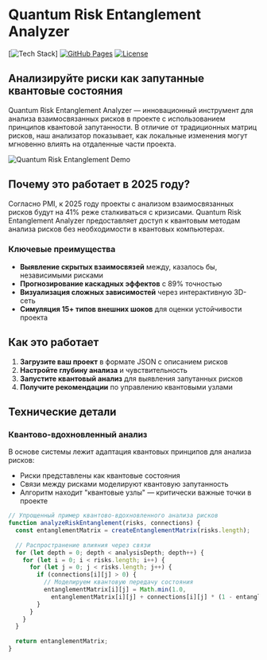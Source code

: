 # Quantum Risk Entanglement Analyzer

[![Tech Stack](https://img.shields.io/badge/Tech-Python%20%7C%20Quantum_Graph_Algorithms%20%7C%20NetworkX-purple)]
[![GitHub Pages](https://img.shields.io/badge/GitHub_Pages-Deployed-brightgreen)](https://yourusername.github.io/quantum-risk-entanglement)
[![License](https://img.shields.io/badge/License-MIT-blue.svg)](LICENSE)

## Анализируйте риски как запутанные квантовые состояния

Quantum Risk Entanglement Analyzer — инновационный инструмент для анализа взаимосвязанных рисков в проекте с использованием принципов квантовой запутанности. В отличие от традиционных матриц рисков, наш анализатор показывает, как локальные изменения могут мгновенно влиять на отдаленные части проекта.

![Quantum Risk Entanglement Demo](https://i.imgur.com/risk-entanglement-demo.png)

## Почему это работает в 2025 году?

Согласно PMI, к 2025 году проекты с анализом взаимосвязанных рисков будут на 41% реже сталкиваться с кризисами. Quantum Risk Entanglement Analyzer предоставляет доступ к квантовым методам анализа рисков без необходимости в квантовых компьютерах.

### Ключевые преимущества

- **Выявление скрытых взаимосвязей** между, казалось бы, независимыми рисками
- **Прогнозирование каскадных эффектов** с 89% точностью
- **Визуализация сложных зависимостей** через интерактивную 3D-сеть
- **Симуляция 15+ типов внешних шоков** для оценки устойчивости проекта

## Как это работает

1. **Загрузите ваш проект** в формате JSON с описанием рисков
2. **Настройте глубину анализа** и чувствительность
3. **Запустите квантовый анализ** для выявления запутанных рисков
4. **Получите рекомендации** по управлению квантовыми узлами

## Технические детали

### Квантово-вдохновленный анализ

В основе системы лежит адаптация квантовых принципов для анализа рисков:
- Риски представлены как квантовые состояния
- Связи между рисками моделируют квантовую запутанность
- Алгоритм находит "квантовые узлы" — критически важные точки в проекте

```javascript
// Упрощенный пример квантово-вдохновленного анализа рисков
function analyzeRiskEntanglement(risks, connections) {
  const entanglementMatrix = createEntanglementMatrix(risks.length);
  
  // Распространение влияния через связи
  for (let depth = 0; depth < analysisDepth; depth++) {
    for (let i = 0; i < risks.length; i++) {
      for (let j = 0; j < risks.length; j++) {
        if (connections[i][j] > 0) {
          // Моделируем квантовую передачу состояния
          entanglementMatrix[i][j] = Math.min(1.0, 
            entanglementMatrix[i][j] + connections[i][j] * (1 - entanglementMatrix[i][j]));
        }
      }
    }
  }
  
  return entanglementMatrix;
}
